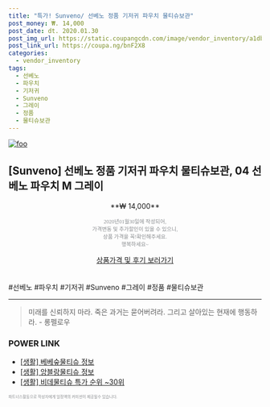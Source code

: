 ```yaml
--- 
title: "특가! Sunveno/ 선베노 정품 기저귀 파우치 물티슈보관" 
post_money: ₩. 14,000 
post_date: dt. 2020.01.30 
post_img_url: https://static.coupangcdn.com/image/vendor_inventory/a1db/a222e44a49d8dee9e50987965fbacd707a542498400f6f9181e4f404818d.jpg 
post_link_url: https://coupa.ng/bnF2X8 
categories: 
  - vendor_inventory 
tags: 
  - 선베노 
  - 파우치 
  - 기저귀 
  - Sunveno 
  - 그레이 
  - 정품 
  - 물티슈보관 
--- 
```

[![foo](https://static.coupangcdn.com/image/vendor_inventory/a1db/a222e44a49d8dee9e50987965fbacd707a542498400f6f9181e4f404818d.jpg)](https://coupa.ng/bnF2X8) 

## [Sunveno] 선베노 정품 기저귀 파우치 물티슈보관, 04 선베노 파우치 M 그레이 
<p style="text-align: center;">**₩ 14,000**</p> 
<p style="text-align: center;"><span style="color: #898c8f; font-family: Georgia,Times,serif; font-size: 0.75em;">2020년01월30일에 작성되어, <br>가격변동 및 추가할인이 있을 수 있으니,<br> 상품 가격을 꼭!확인해주세요.<br>행복하세요~</span> 
</p>	 
<div markdown="0" style="text-align: center;"><a href="https://coupa.ng/bnF2X8" class="btn btn--success">상품가격 및 후기 보러가기</a></div> 
<br><br> 
  #선베노 #파우치 #기저귀 #Sunveno #그레이 #정품 #물티슈보관 
<hr> 

> 미래를 신뢰하지 마라. 죽은 과거는 묻어버려라. 그리고 살아있는 현재에 행동하라. - 롱펠로우 


### POWER LINK

* <a href="https://blog.naver.com/fasyy4321/221763929646" target="_blank"> [생활] 베베숲물티슈 정보 </a>
* <a href="https://blog.naver.com/sakai111/221767568507" target="_blank"> [생활] 앙블랑물티슈 정보 </a>
* <a href="https://blog.naver.com/sakai111/221790886720" target="_blank"> [생활] 비데물티슈 특가 순위 ~30위</a>

<span style="color: #898c8f; font-family: Georgia,Times,serif; font-size: 0.55em;">파트너스활동으로 작성자에게 일정액의 커미션이 제공될수 있습니다.</span> 
